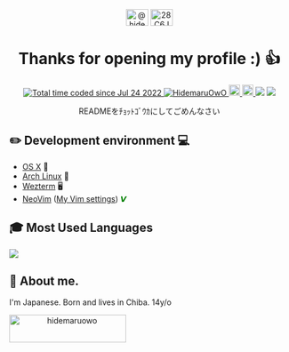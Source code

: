 <div align="center" >
<a href="https://twitter.com/@hidemaru_owo" target="blank"><img align="center" src="https://raw.githubusercontent.com/rahuldkjain/github-profile-readme-generator/master/src/images/icons/Social/twitter.svg" alt="@hidemaru_owo" height="30" width="40" /></a>
<a href="https://discord.gg/28C6JB8myW" target="blank"><img align="center" src="https://raw.githubusercontent.com/rahuldkjain/github-profile-readme-generator/master/src/images/icons/Social/discord.svg" alt="28C6JB8myW" height="30" width="40" /></a>
<h1>Thanks for opening my profile :) 👍</h1>
<a href="https://wakatime.com/@cacca5e4-08ed-4904-aea9-eb5598de5f96">
  <img src="https://wakatime.com/badge/user/cacca5e4-08ed-4904-aea9-eb5598de5f96.svg" alt="Total time coded since Jul 24 2022" />
</a>
<a href="https://github.com/HidemaruOwO/">
  <img src="https://komarev.com/ghpvc/?username=HidemaruOwO&style=flat-square" alt="HidemaruOwO" />
</a>
<a href="http://twitter.com/Hidemaru_OwO">
  <img height="20" src="https://img.shields.io/twitter/follow/Hidemaru_OwO?style=flat-square" />
</a>
<a href="https://github.com/HidemaruOwO">
  <img height="20" src="https://img.shields.io/github/followers/HidemaruOwO?label=follow&logo=github&style=flat-square" />
</a>
<img src="https://github-readme-stats.vercel.app/api?username=HidemaruOwO&count_private=true&show_icons=true" />
<img src="https://github-profile-trophy.vercel.app/?username=HidemaruOwO&row=1&column=7&margin-w=1" />
<p>READMEをﾁｮｯﾄｺﾞｳｶにしてごめんなさい</p>
</div>

## ✏️ Development environment 💻

- [OS X](www.apple.com/jp/macos/) 
- [Arch Linux](https://archlinux.org/) 🌉
- [Wezterm](https://github.com/wez/wezterm) 🖥
- [NeoVim](https://github.com/neovim/neovim) ([My Vim settings](https://github.com/HidemaruOwO/dotfiles/tree/master/config/nvim)) <font color="green">𝙑</font>

## 🎓 Most Used Languages

<img src="https://github-readme-stats.vercel.app/api/top-langs/?username=HidemaruOwO&layout=compact&count_private=true&show_icons=true&hide=html,css,shell,python" />

## 👀 About me.

I'm Japanese.
Born and lives in Chiba.
14y/o

<div style="display:inline-block; text-align:center;" >
<a href="https://ko-fi.com/hidemaruowo"> <img align="left" src="https://cdn.ko-fi.com/cdn/kofi3.png?v=3" height="50" width="210" alt="hidemaruowo" /></a>
</div>
